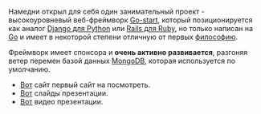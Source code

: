 Намедни открыл для себя один занимательный проект - высокоуровневый веб-фреймворк [Go-start][1], который позиционируется как аналог [Django для Python][3] или [Rails для Ruby][4], но только написан на [Go][0] и имеет в некоторой степени отличную от первых [философию][2]. 

Фреймворк имеет спонсора и **очень активно развивается**, разгоняя ветер перемен базой данных [MongoDB][8], которая используется по умолчанию.

* [Вот][5] сайт первый сайт на посмотреть. 
* [Вот][6] слайды презентации.
* [Вот][7] видео презентации.

[0]: http://golang.org/
[1]: https://github.com/ungerik/go-start
[2]: https://github.com/ungerik/go-start/blob/master/README.md
[3]: http://ru.wikipedia.org/wiki/Django
[4]: http://ru.wikipedia.org/wiki/Ruby_on_Rails
[5]: http://startuplive.in/
[6]: http://speakerdeck.com/u/ungerik/p/the-go-start-webframework
[7]: http://vimeo.com/39348998
[8]: http://ru.wikipedia.org/wiki/MongoDB